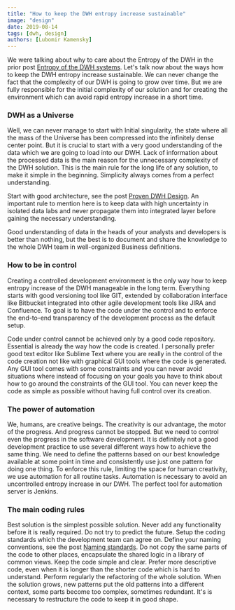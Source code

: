 ```yaml
---
title: "How to keep the DWH entropy increase sustainable"
image: "design"
date: 2019-08-14
tags: [dwh, design]
authors: [Lubomir Kamensky]
---
```


We were talking about why to care about the Entropy of the DWH in the prior post [Entropy of the DWH systems](https://posts.dwhacademy.com/entropy-of-dwh/). Let's talk now about the ways how to keep the DWH entropy increase sustainable.  We can never change the fact that the complexity of our DWH is going to grow over time. But we are fully responsible for the initial complexity of our solution and for creating the environment which can avoid rapid entropy increase in a short time.

### DWH as a Universe
Well, we can never manage to start with Initial singularity, the state where all the mass of the Universe has been compressed into the infinitely dense center point.  But it is crucial to start with a very good understanding of the data which we are going to load into our DWH. Lack of information about the processed data is the main reason for the unnecessary complexity of the DWH solution.  This is the main rule for the long life of any solution, to make it simple in the beginning.  Simplicity always comes from a perfect understanding.

Start with good architecture, see the post [Proven DWH Design](https://posts.dwhacademy.com/proven-design/).  An important rule to mention here is to keep data with high uncertainty in isolated data labs and never propagate them into integrated layer before gaining the necessary understanding. 

Good understanding of data in the heads of your analysts and developers is better than nothing, but the best is to document and share the knowledge to the whole DWH team in well-organized Business definitions.

### How to be in control
Creating a controlled development environment is the only way how to keep entropy increase of the DWH manageable in the long term.  Everything starts with good versioning tool like GIT, extended by collaboration interface like Bitbucket integrated into other agile development tools like JIRA and Confluence.  To goal is to have the code under the control and to enforce the end-to-end transparency of the development process as the default setup.

Code under control cannot be achieved only by a good code repository. Essential is already the way how the code is created. I personally prefer good text editor like Sublime Text where you are really in the control of the code creation not like with graphical GUI tools where the code is generated.   Any GUI tool comes with some constraints and you can never avoid situations where instead of focusing on your goals you have to think about how to go around the constraints of the GUI tool. You can never keep the code as simple as possible without having full control over its creation.

### The power of automation
We, humans, are creative beings. The creativity is our advantage, the motor of the progress.  And progress cannot be stopped. But we need to control even the progress in the software development. It is definitely not a good development practice to use several different ways how to achieve the same thing. We need to define the patterns based on our best knowledge available at some point in time and consistently use just one pattern for doing one thing. To enforce this rule, limiting the space for human creativity, we use automation for all routine tasks. Automation is necessary to avoid an uncontrolled entropy increase in our DWH.  The perfect tool for automation server is Jenkins. 

### The main coding rules  
Best solution is the simplest possible solution.  Never add any functionality before it is really required.  Do not try to predict the future.  Setup the coding standards which the development team can agree on. Define your naming conventions, see the post [Naming standards](https://posts.dwhacademy.com/naming-standards/).  Do not copy the same parts of the code to other places, encapsulate the shared logic in a library of common views.  Keep the code simple and clear. Prefer more descriptive code, even when it is longer than the shorter code which is hard to understand. Perform regularly the refactoring of the whole solution. When the solution grows, new patterns put the old patterns into a different context, some parts become too complex, sometimes redundant. It's is necessary to restructure the code to keep it in good shape.
